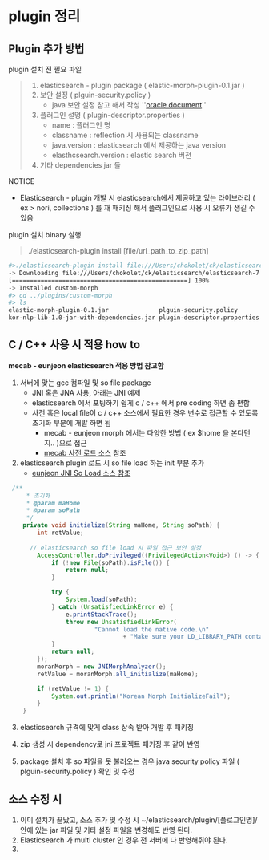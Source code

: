 # plugin 정리

## Plugin 추가 방법

plugin 설치 전 필요 파일

> 1. elasticsearch - plugin package ( elastic-morph-plugin-0.1.jar )
> 2. 보안 설정 ( plguin-security.policy )
>    - java 보안 설정 참고 해서 작성 ''[oracle document](https://docs.oracle.com/javase/7/docs/technotes/guides/security/PolicyFiles.html)''
> 3. 플러그인 설명 ( plugin-descriptor.properties )
>    - name : 플러그인 명
>    - classname : reflection 시 사용되는 classname
>    - java.version : elasticsearch 에서 제공하는 java version
>    - elasthcsearch.version : elastic search 버전
> 4. 기타 dependencies jar 들



NOTICE

- Elasticsearch - plugin 개발 시 elasticsearch에서 제공하고 있는 라이브러리 ( ex > nori, collections ) 를 재 패키징 해서 플러그인으로 사용 시 오류가 생길 수 있음



plugin 설치 binary 실행

> ./elasticsearch-plugin install [file/url_path_to_zip_path]

```bash
#>./elasticsearch-plugin install file:///Users/chokolet/ck/elasticsearch/elasticsearch-7.3.1/custom-morph.zip
-> Downloading file:///Users/chokolet/ck/elasticsearch/elasticsearch-7.3.1/custom-morph.zip
[=================================================] 100%
-> Installed custom-morph
#> cd ../plugins/custom-morph
#> ls
elastic-morph-plugin-0.1.jar              plguin-security.policy
kor-nlp-lib-1.0-jar-with-dependencies.jar plugin-descriptor.properties
```



## C / C++ 사용 시 적용 how to

__mecab - eunjeon elasticsearch 적용 방법 참고함__

1. 서버에 맞는 gcc 컴파일 및 so file package 
   - JNI 혹은 JNA 사용, 아래는 JNI 예제
   - elasticsearch 에서 포팅하기 쉽게 c / c++ 에서 pre coding 하면 좀 편함
   - 사전 혹은 local file이 c / c++ 소스에서 필요한 경우 변수로 접근할 수 있도록 초기화 부분에 개발 하면 됨
     - mecab - eunjeon morph 에서는 다양한 방법 ( ex $home 을 본다던지.. )으로 접근
     - [mecab 사전 로드 소스](https://bitbucket.org/eunjeon/mecab-ko/src/908db8de3cb5f4931b4e3a7a5a3894daefb98c37/src/utils.cpp#lines-292) 참조
2. elasticsearch plugin 로드 시 so file load 하는 init 부분 추가
   - [eunjeon JNI So Load 소스 참조](https://bitbucket.org/eunjeon/mecab-ko-lucene-analyzer/src/00e20d7de481d355affdc1a9537cbc896401555a/mecab-loader/src/main/java/org/bitbucket/eunjeon/mecab_ko_mecab_loader/MeCabLoader.java#lines-28)

```java
 /**
     * 초기화
     * @param maHome
     * @param soPath
     */
    private void initialize(String maHome, String soPath) {
        int retValue;
      
      // elasticsearch so file load 시 파일 접근 보안 설정
        AccessController.doPrivileged((PrivilegedAction<Void>) () -> {
            if (!new File(soPath).isFile()) {
                return null;
            }

            try {
                System.load(soPath);
            } catch (UnsatisfiedLinkError e) {
                e.printStackTrace();
                throw new UnsatisfiedLinkError(
                        "Cannot load the native code.\n"
                                + "Make sure your LD_LIBRARY_PATH contains " + soPath + " path.\n" + e);
            }
            return null;
        });
        moranMorph = new JNIMorphAnalyzer();
        retValue = moranMorph.all_initialize(maHome);

        if (retValue != 1) {
            System.out.println("Korean Morph InitializeFail");
        }
    }
```

3. elasticsearch 규격에 맞게 class 상속 받아 개발 후 패키징

4. zip 생성 시 dependency로 jni 프로젝트 패키징 후 같이 반영

5. package 설치 후 so 파일을 못 불러오는 경우 java security policy 파일 ( plguin-security.policy ) 확인 및 수정

   

## 소스 수정 시

1. 이미 설치가 끝났고, 소스 추가 및 수정 시 ~/elasticsearch/plugin/[플로그인명]/ 안에 있는 jar 파일 및 기타 설정 파일을 변경해도 반영 된다.
2. Elasticsearch 가 multi cluster 인 경우 전 서버에 다 반영해줘야 된다.
3. 